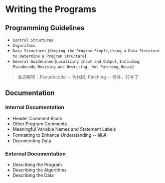 # Writing the Programs

## Programming Guidelines
- `Control Structures`
- `Algorithms`
- `Data Structures` {`Keeping the Program Simple`, `Using a Data Structure to Determine
  a Program Structure`}
- `General Guidelines` {`Localizing Input and Output`, `Including Pseudocode`, `Revising and Rewriting, Not Patching`,
  `Reuse`}
> 名词解释：Pseudocode -- 伪代码; Patching -- 修补，打补丁

## Documentation

### Internal Documentation
- Header Comment Block
- Other Program Comments
- Meaningful Variable Names and Statement Labels
- Formatting to Enhance Understanding -- 缩进
- Documenting Data

### External Documentation
- Describing the Program
- Describing the Algorithms
- Describing the Data
